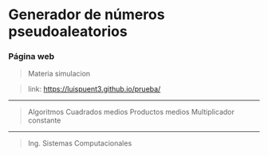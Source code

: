 # Generador de números pseudoaleatorios
### Página web

> Materia simulacion

>link: https://luispuent3.github.io/prueba/ 
---
> Algoritmos 
> Cuadrados medios
> Productos medios
> Multiplicador constante
----
>Ing. Sistemas Computacionales

